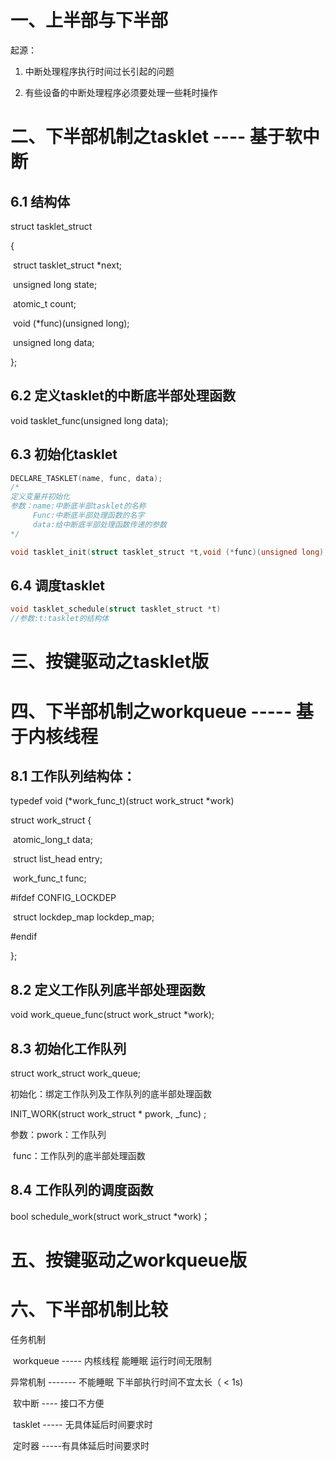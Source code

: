 # 一、上半部与下半部

起源：

1.  中断处理程序执行时间过长引起的问题

2.  有些设备的中断处理程序必须要处理一些耗时操作

# 二、下半部机制之tasklet ---- 基于软中断

## 6.1 结构体

struct tasklet\_struct

{

​	struct tasklet\_struct \*next;

​	unsigned long state;

​	atomic\_t count;

​	void (\*func)(unsigned long);

​	unsigned long data;

};

## 6.2 定义tasklet的中断底半部处理函数

void tasklet\_func(unsigned long data);

## 6.3 初始化tasklet

```c
DECLARE_TASKLET(name, func, data);
/*
定义变量并初始化
参数：name:中断底半部tasklet的名称
	 Func:中断底半部处理函数的名字
	 data:给中断底半部处理函数传递的参数
*/
```

```c
void tasklet_init(struct tasklet_struct *t,void (*func)(unsigned long), unsigned long data)
```

## 6.4 调度tasklet

```c
void tasklet_schedule(struct tasklet_struct *t)
//参数:t:tasklet的结构体
```

# 三、按键驱动之tasklet版

# 四、下半部机制之workqueue  ----- 基于内核线程

## 8.1 工作队列结构体：

typedef void (\*work\_func\_t)(struct work\_struct  \*work)

struct work\_struct {

​		atomic\_long\_t data;

​		struct list\_head entry;

​		work\_func\_t func;

\#ifdef CONFIG\_LOCKDEP

​			struct lockdep\_map lockdep\_map;

\#endif

};

## 8.2 定义工作队列底半部处理函数

void work\_queue\_func(struct work\_struct  \*work);

## 8.3 初始化工作队列

struct work\_struct  work\_queue;

初始化：绑定工作队列及工作队列的底半部处理函数

INIT\_WORK(struct work\_struct \* pwork, \_func)	;

参数：pwork：工作队列

​	 	func：工作队列的底半部处理函数

## 8.4 工作队列的调度函数

bool schedule\_work(struct work\_struct \*work)；

# 五、按键驱动之workqueue版

# 六、下半部机制比较

任务机制

​	workqueue  ----- 内核线程  能睡眠  运行时间无限制

异常机制  -------  不能睡眠  下半部执行时间不宜太长（ < 1s)

​	软中断  ----  接口不方便

​	tasklet  ----- 无具体延后时间要求时

​	定时器  -----有具体延后时间要求时
